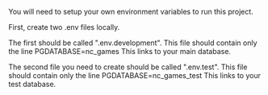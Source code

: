 You will need to setup your own environment variables to run this project.

First, create two .env files locally.

The first should be called ".env.development". This file should contain only the line PGDATABASE=nc_games This links to your main database.

The second file you need to create should be called ".env.test". This file should contain only the line PGDATABASE=nc_games_test This links to your test database.
